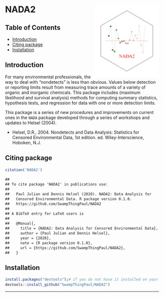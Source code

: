 NADA2 <img src='./hex/NADA2_hex.png' align='right' height = '240'/>
================

## Table of Contents

  - [Introduction](#intro)
  - [Citing package](#cite)
  - [Installation](#install)

## Introduction <a name="intro"></a>

For many environmental professionals, the way to deal with “nondetects”
is less than obvious. Values below detection or reporting limits result
from measuring trace amounts of a variety of organic and inorganic
chemicals. This package includes (maximum likelihood and survival
analysis) methods for computing summary statistics, hypothesis tests,
and regression for data with one or more detection limits.

This package is a series of new procedures and improvements on current
ones in the `NADA` package developed through a series of workshops and
updates to Helsel (2004).

  - Helsel, D.R., 2004. Nondetects and Data Analysis: Statistics for
    Censored Environmental Data, 1st edition. ed. Wiley-Interscience,
    Hoboken, N.J.

## Citing package <a name="cite"></a>

``` r
citation('NADA2')
```

    ## 
    ## To cite package 'NADA2' in publications use:
    ## 
    ##   Paul Julian and Dennis Helsel (2020). NADA2: Data Analysis for
    ##   Censored Environmental Data. R package version 0.1.0.
    ##   https://github.com/SwampThingPaul/NADA2
    ## 
    ## A BibTeX entry for LaTeX users is
    ## 
    ##   @Manual{,
    ##     title = {NADA2: Data Analysis for Censored Environmental Data},
    ##     author = {Paul Julian and Dennis Helsel},
    ##     year = {2020},
    ##     note = {R package version 0.1.0},
    ##     url = {https://github.com/SwampThingPaul/NADA2},
    ##   }

## Installation <a name="install"></a>

``` r
install.packages("devtools");# if you do not have it installed on your PC
devtools::install_github("SwampThingPaul/NADA2")
```

-----
